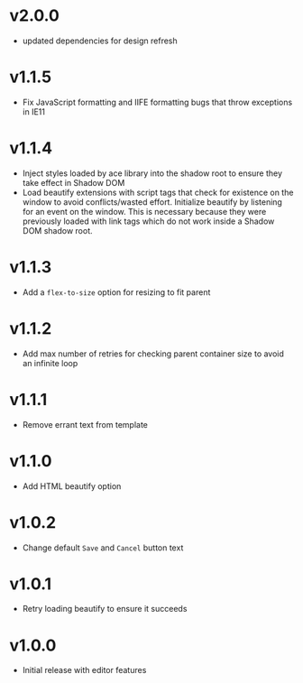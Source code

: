v2.0.0
==================
* updated dependencies for design refresh

v1.1.5
==================
* Fix JavaScript formatting and IIFE formatting bugs that throw exceptions in IE11

v1.1.4
==================
* Inject styles loaded by ace library into the shadow root to ensure they take effect in Shadow DOM
* Load beautify extensions with script tags that check for existence on the window to avoid conflicts/wasted effort. Initialize beautify by listening for an event on the window. This is necessary because they were previously loaded with link tags which do not work inside a Shadow DOM shadow root.

v1.1.3
==================
* Add a `flex-to-size` option for resizing to fit parent

v1.1.2
==================
* Add max number of retries for checking parent container size to avoid an infinite loop

v1.1.1
==================
* Remove errant text from template

v1.1.0
==================
* Add HTML beautify option

v1.0.2
==================
* Change default `Save` and `Cancel` button text

v1.0.1
==================
* Retry loading beautify to ensure it succeeds

v1.0.0
==================
* Initial release with editor features
